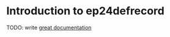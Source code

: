 # Introduction to ep24defrecord

TODO: write [great documentation](http://jacobian.org/writing/what-to-write/)
